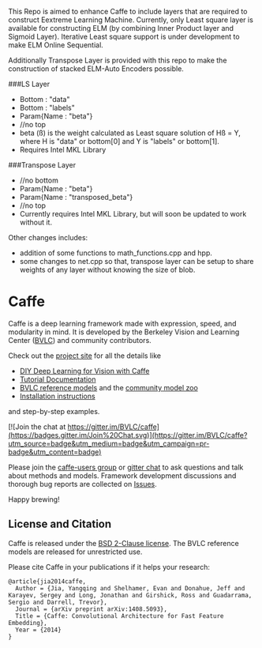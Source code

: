 This Repo is aimed to enhance Caffe to include layers that are required to construct Eextreme Learning Machine. Currently, only Least square layer is available for constructing ELM (by combining Inner Product layer and Sigmoid Layer). Iterative Least square support is under development to make ELM Online Sequential. 

Additionally Transpose Layer is provided with this repo to make the construction of stacked ELM-Auto Encoders possible.

###LS Layer
- Bottom : "data"
- Bottom : "labels"
- Param{Name : "beta"}
- //no top 
- beta (ß) is the weight calculated as Least square solution of Hß = Y, where H is "data" or bottom[0] and Y is "labels" or bottom[1].
- Requires Intel MKL Library


###Transpose Layer
- //no bottom
- Param{Name : "beta"}
- Param{Name : "transposed_beta"}
- //no top
- Currently requires Intel MKL Library, but will soon be updated to work without it.


Other changes includes:
- addition of some functions to math_functions.cpp and hpp. 
- some changes to net.cpp so that, transpose layer can be setup to share weights of any layer without knowing the size of blob.

# Caffe

Caffe is a deep learning framework made with expression, speed, and modularity in mind.
It is developed by the Berkeley Vision and Learning Center ([BVLC](http://bvlc.eecs.berkeley.edu)) and community contributors.

Check out the [project site](http://caffe.berkeleyvision.org) for all the details like

- [DIY Deep Learning for Vision with Caffe](https://docs.google.com/presentation/d/1UeKXVgRvvxg9OUdh_UiC5G71UMscNPlvArsWER41PsU/edit#slide=id.p)
- [Tutorial Documentation](http://caffe.berkeleyvision.org/tutorial/)
- [BVLC reference models](http://caffe.berkeleyvision.org/model_zoo.html) and the [community model zoo](https://github.com/BVLC/caffe/wiki/Model-Zoo)
- [Installation instructions](http://caffe.berkeleyvision.org/installation.html)

and step-by-step examples.

[![Join the chat at https://gitter.im/BVLC/caffe](https://badges.gitter.im/Join%20Chat.svg)](https://gitter.im/BVLC/caffe?utm_source=badge&utm_medium=badge&utm_campaign=pr-badge&utm_content=badge)

Please join the [caffe-users group](https://groups.google.com/forum/#!forum/caffe-users) or [gitter chat](https://gitter.im/BVLC/caffe) to ask questions and talk about methods and models.
Framework development discussions and thorough bug reports are collected on [Issues](https://github.com/BVLC/caffe/issues).

Happy brewing!

## License and Citation

Caffe is released under the [BSD 2-Clause license](https://github.com/BVLC/caffe/blob/master/LICENSE).
The BVLC reference models are released for unrestricted use.

Please cite Caffe in your publications if it helps your research:

    @article{jia2014caffe,
      Author = {Jia, Yangqing and Shelhamer, Evan and Donahue, Jeff and Karayev, Sergey and Long, Jonathan and Girshick, Ross and Guadarrama, Sergio and Darrell, Trevor},
      Journal = {arXiv preprint arXiv:1408.5093},
      Title = {Caffe: Convolutional Architecture for Fast Feature Embedding},
      Year = {2014}
    }
